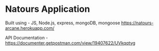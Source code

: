 # Natours Application

Built using - JS, Node.js, express, mongoDB, mongoose
https://natours-arcane.herokuapp.com/

API Documentation -
https://documenter.getpostman.com/view/19407622/UVkqqtvg

